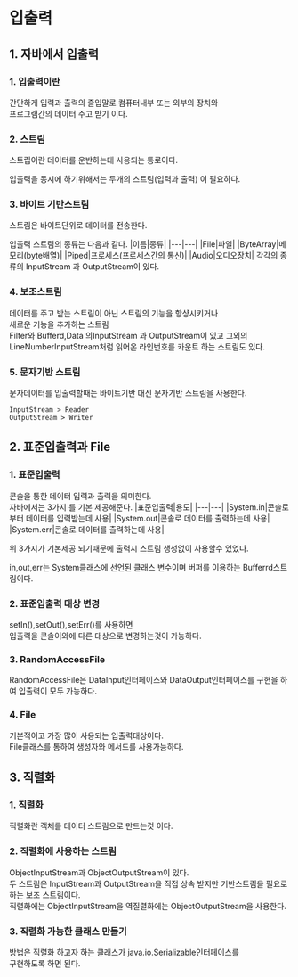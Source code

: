 # 입출력

## 1. 자바에서 입출력

### 1. 입출력이란
간단하게 입력과 출력의 줄입말로 컴퓨터내부 또는 외부의 장치와        
프로그램간의 데이터 주고 받기 이다.


### 2. 스트림

  스트립이란 데이터를 운반하는대 사용되는 통로이다.     
  
입출력을 동시에 하기위해서는 두개의 스트림(입력과 출력) 이 필요하다.       

### 3. 바이트 기반스트림

스트림은 바이트단위로 데이터를 전송한다.        

입출력 스트림의 종류는 다음과 같다.
|이름|종류|
|---|---|
|File|파일|
|ByteArray|메모리(byte배열)|
|Piped|프로세스(프로세스간의 통신)|
|Audio|오디오장치|
각각의 종류의 InputStream 과 OutputStream이 있다.     


### 4. 보조스트림
데이터를 주고 받는 스트림이 아닌 스트림의 기능을 항샹시키거나       
새로운 기능을 추가하는 스트림     
Filter와 Bufferd,Data 의InputStream 과 OutputStream이 있고 그외의         
LineNumberInputStream처럼 읽어온 라인번호를 카운트 하는 스트림도 있다.      

### 5. 문자기반 스트림
문자데이터를 입출력할때는 바이트기반 대신 문자기반 스트림을 사용한다.

    InputStream > Reader
    OutputStream > Writer



## 2. 표준입출력과 File
### 1. 표준입출력
콘솔을 통한 데이터 입력과 출력을 의미한다.       
자바에서는 3가지 를 기본 제공해준다.
|표준입출력|용도|
|---|---|
|System.in|콘솔로부터 데이터를 입력받는데 사용|
|System.out|콘솔로 데이터를 출력하는데 사용|
|System.err|콘솔로 데이터를 출력하는데 사용|

위 3가지가 기본제공 되기때문에 출력시 스트림 생성없이 사용할수 있었다.    

in,out,err는 System클래스에 선언된 클래스 변수이며 버퍼를 이용하는 Bufferrd스트림이다.        

### 2. 표준입출력 대상 변경
setIn(),setOut(),setErr()를 사용하면       
입출력을 콘솔이와에 다른 대상으로 변경하는것이 가능하다.


### 3. RandomAccessFile
RandomAccessFile은 DataInput인터페이스와 DataOutput인터페이스를 
구현을 하여 입출력이 모두 가능하다.      


### 4. File
기본적이고 가장 많이 사용되는 입출력대상이다.     
File클래스를 통하여 생성자와 메서드를 사용가능하다.     



## 3. 직렬화
### 1. 직렬화
직렬화란 객체를 데이터 스트림으로 만드는것 이다.     

### 2. 직렬화에 사용하는 스트림

ObjectInputStream과 ObjectOutputStream이 있다.       
두 스트림은 InputStream과 OutputStream을 직접 상속 받지만 기반스트림을 필요로하는 보조 스트림이다.    
직렬화에는  ObjectInputStream을 역질렬화에는 ObjectOutputStream을 사용한다.

### 3. 직렬화 가능한 클래스 만들기
방법은 직렬화 하고자 하는 클래스가 java.io.Serializable인터페이스를     
구현하도록 하면 된다.
